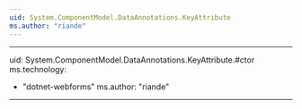 ```yaml
---
uid: System.ComponentModel.DataAnnotations.KeyAttribute
ms.author: "riande"
---
```


---
uid: System.ComponentModel.DataAnnotations.KeyAttribute.#ctor
ms.technology: 
  - "dotnet-webforms"
ms.author: "riande"
---
